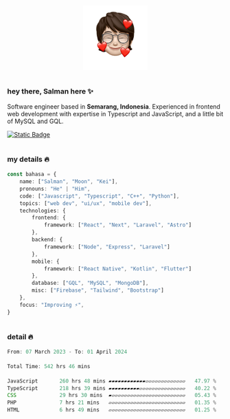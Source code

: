 <div align="center" style="display: flex; justify-content: center;">
    <img align="center" src="./public/Bitmoji.png" alt="Bitmoji" style="width: 150px;">
</div>

#

### hey there, Salman here ✨

Software engineer based in **Semarang, Indonesia**. Experienced in frontend web development with expertise in Typescript and JavaScript, and a little bit of MySQL and GQL.

<a href="https://drive.google.com/drive/folders/1SvRkcbxKS97ceLUn1lgBP56DQfzt-FIu?usp=sharing" target="_blank">![Static Badge](https://img.shields.io/badge/resume-white?style=for-the-badge)</a>

#

### my details 🔥

```typescript
const bahasa = {
    name: ["Salman", "Moon", "Kei"],
    pronouns: "He" | "Him",
    code: ["Javascript", "Typescript", "C++", "Python"],
    topics: ["web dev", "ui/ux", "mobile dev"],
    technologies: {
        frontend: {
            framework: ["React", "Next", "Laravel", "Astro"]
        },
        backend: {
            framework: ["Node", "Express", "Laravel"]
        },
        mobile: {
            framework: ["React Native", "Kotlin", "Flutter"]
        },
        database: ["GQL", "MySQL", "MongoDB"],
        misc: ["Firebase", "Tailwind", "Bootstrap"]
    },
    focus: "Improving ⚡",
}
```

#

### detail 🔥

<!--START_SECTION:waka-->

```typescript
From: 07 March 2023 - To: 01 April 2024

Total Time: 542 hrs 46 mins

JavaScript       260 hrs 48 mins ▰▰▰▰▰▰▰▰▰▰▰▰▱▱▱▱▱▱▱▱▱▱▱▱▱   47.97 %
TypeScript       218 hrs 39 mins ▰▰▰▰▰▰▰▰▰▰▱▱▱▱▱▱▱▱▱▱▱▱▱▱▱   40.22 %
CSS              29 hrs 30 mins  ▰▱▱▱▱▱▱▱▱▱▱▱▱▱▱▱▱▱▱▱▱▱▱▱▱   05.43 %
PHP              7 hrs 21 mins   ▱▱▱▱▱▱▱▱▱▱▱▱▱▱▱▱▱▱▱▱▱▱▱▱▱   01.35 %
HTML             6 hrs 49 mins   ▱▱▱▱▱▱▱▱▱▱▱▱▱▱▱▱▱▱▱▱▱▱▱▱▱   01.25 %
```

<!--END_SECTION:waka-->

#
